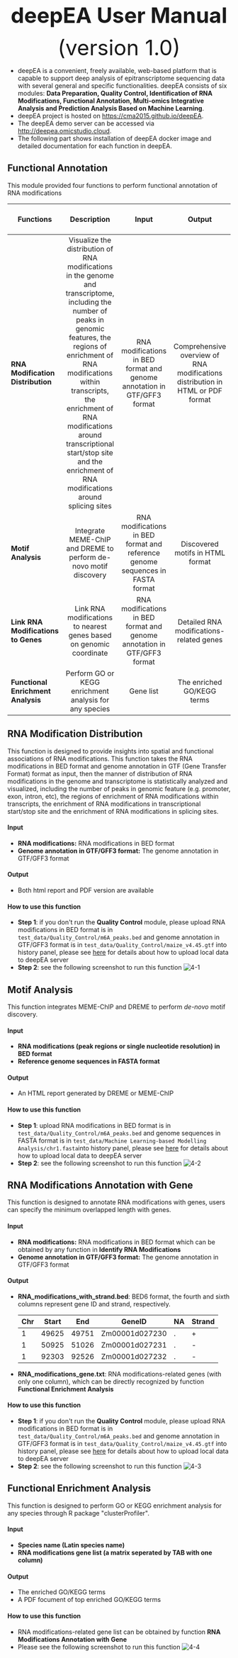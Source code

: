 <div align='center' >
<p><font size='70'><strong>deepEA User Manual</strong></font></p>
<font size='100'>(version 1.0)</font>
</div>

- deepEA is a convenient, freely available, web-based platform that is capable to support deep analysis of epitranscriptome sequencing data with several general and specific functionalities. deepEA consists of six modules: **Data Preparation, Quality Control, Identification of RNA Modifications, Functional Annotation, Multi-omics Integrative Analysis and Prediction Analysis Based on Machine Learning**. 
- deepEA project is hosted on https://cma2015.github.io/deepEA. 
- The deepEA demo server can be accessed via http://deepea.omicstudio.cloud.
- The following part shows installation of deepEA docker image and detailed documentation for each function in deepEA.

## Functional Annotation

This module provided four functions to perform functional annotation of RNA modifications

| **Functions**                       |                       **Description**                        |                          **Input**                           |                          **Output**                          | Time  (test data) |                        **Reference**                         |
| ----------------------------------- | :----------------------------------------------------------: | :----------------------------------------------------------: | :----------------------------------------------------------: | ----------------- | :----------------------------------------------------------: |
| **RNA Modification Distribution**   | Visualize the distribution of RNA modifications in the genome and transcriptome, including the number of peaks in genomic features, the regions of enrichment of RNA modifications within transcripts, the enrichment of RNA modifications around transcriptional start/stop site and the enrichment of RNA modifications around splicing sites | RNA modifications in BED format and genome annotation in GTF/GFF3 format | Comprehensive overview of RNA modifications distribution in HTML or PDF format | ～1 min           |                       In-house scripts                       |
| **Motif Analysis**                  | Integrate MEME-ChIP and DREME to perform de-novo motif discovery | RNA modifications in BED format and reference genome sequences in FASTA format |               Discovered motifs in HTML format               | ~4s               | <a href="https://academic.oup.com/bioinformatics/article/27/12/1653/257754" target="_blank">Timothy <I>et al</I>., 2011, Bioinformatics</a>,<a href="https://academic.oup.com/bioinformatics/article/27/12/1696/255896" target="_blank">Philip <I>et al</I>., 2011, Bioinformatics</a>,<a href="https://doi.org/10.1016/j.molcel.2010.05.004" target="_blank">Heinz <I>et al</I>., 2010, Molecular Cell</a> |
| **Link RNA Modifications to Genes** | Link RNA modifications to nearest genes based on genomic coordinate | RNA modifications in BED format and genome annotation in GTF/GFF3 format |           Detailed RNA modifications-related genes           | ~5s               |                       In-house scripts                       |
| **Functional Enrichment Analysis**  |    Perform GO or KEGG enrichment analysis for any species    |                          Gene list                           |                  The enriched GO/KEGG terms                  | ~6 mins           | <a href="https://doi.org/10.1089/omi.2011.0118" target="_blank">Yu <I>et al</I>., 2012, OMICS</a> |

## **RNA Modification Distribution**

This function is designed to provide insights into spatial and functional associations of RNA modifications. This function takes the RNA modifications in BED format and genome annotation in GTF (Gene Transfer Format) format as input, then the manner of distribution of RNA modifications in the genome and transcriptome is statistically analyzed and visualized, including the number of peaks in genomic feature (e.g. promoter, exon, intron, etc), the regions of enrichment of RNA modifications within transcripts, the enrichment of RNA modifications in transcriptional start/stop site and the enrichment of RNA modifications in splicing sites.

#### Input

- **RNA modifications:** RNA modifications in BED format
- **Genome annotation in GTF/GFF3 format:** The genome annotation in GTF/GFF3 format

#### Output

- Both html report and PDF version are available

#### How to use this function

- **Step 1**: if you don't run the **Quality Control** module, please upload RNA modifications in BED format is in `test_data/Quality_Control/m6A_peaks.bed` and genome annotation in GTF/GFF3 format is in `test_data/Quality_Control/maize_v4.45.gtf` into history panel, please see <a href="https://deepea.nwafu.edu.cn/static/tutorial/2-Quality%20Control.html" target="_blank">here</a> for details about how to upload local data to deepEA server
- **Step 2**: see the following screenshot to run this function
	![4-1](../assets/img/4-1.png)

## Motif Analysis

This function integrates MEME-ChIP and DREME to perform *de-novo* motif discovery.

#### Input

- **RNA modifications (peak regions or single nucleotide resolution) in BED format**
- **Reference genome sequences in FASTA format**

#### Output

- An HTML report generated by DREME or MEME-ChIP

#### How to use this function

- **Step 1**: upload RNA modifications in BED format is in `test_data/Quality_Control/m6A_peaks.bed` and genome sequences in FASTA format is in `test_data/Machine Learning-based Modelling Analysis/chr1.fasta`into history panel, please see <a href="https://deepea.nwafu.edu.cn/static/tutorial/2-Quality%20Control.html" target="_blank">here</a> for details about how to upload local data to deepEA server
- **Step 2**: see the following screenshot to run this function
  ![4-2](../assets/img/4-2.png)


## **RNA Modifications Annotation with Gene**
This function is designed to annotate RNA modifications with genes, users can specify the minimum overlapped length with genes.

#### Input
- **RNA modifications:** RNA modifications in BED format which can be obtained by any function in **Identify RNA Modifications**
- **Genome annotation in GTF/GFF3 format:** The genome annotation in GTF/GFF3 format

#### Output

- **RNA_modifications_with_strand.bed**: BED6 format, the fourth and sixth columns represent gene ID and strand, respectively.

  | Chr  | Start | End   | GeneID         | NA   | Strand |
  | ---- | ----- | ----- | -------------- | ---- | ------ |
  | 1    | 49625 | 49751 | Zm00001d027230 | .    | +      |
  | 1    | 50925 | 51026 | Zm00001d027231 | .    | -      |
  | 1    | 92303 | 92526 | Zm00001d027232 | .    | -      |

- **RNA_modifications_gene.txt**: RNA modifications-related genes (with only one column), which can be directly recognized by function **Functional Enrichment Analysis**

#### How to use this function

- **Step 1**: if you don't run the **Quality Control** module, please upload RNA modifications in BED format is in `test_data/Quality_Control/m6A_peaks.bed` and genome annotation in GTF/GFF3 format is in `test_data/Quality_Control/maize_v4.45.gtf` into history panel, please see <a href="https://deepea.nwafu.edu.cn/static/tutorial/2-Quality%20Control.html" target="_blank">here</a> for details about how to upload local data to deepEA server
- **Step 2**: see the following screenshot to run this function
  ![4-3](../assets/img/4-3.png)

## Functional Enrichment Analysis

This function is designed to perform GO or KEGG enrichment analysis for any species through R package "clusterProfiler".

#### Input

- **Species name (Latin species name)**
- **RNA modifications gene list (a matrix seperated by TAB with one column)**

#### Output

- The enriched GO/KEGG terms
- A PDF focument of top enriched GO/KEGG terms

#### How to use this function

- RNA modifications-related gene list can be obtained by function **RNA Modifications Annotation with Gene**
- Please see the following screenshot to run this function
	![4-4](../assets/img/4_4.png)

